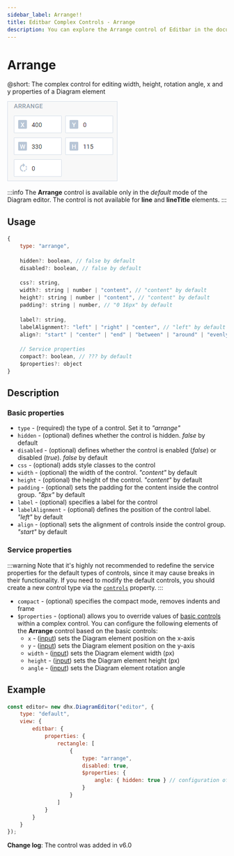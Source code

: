 ```yaml
---
sidebar_label: Arrange!!
title: Editbar Complex Controls - Arrange 
description: You can explore the Arrange control of Editbar in the documentation of the the DHTMLX JavaScript Diagram library. Browse developer guides and API reference, try out code examples and live demos, and download a free 30-day evaluation version of DHTMLX Suite.
---
```


# Arrange

@short: The complex control for editing width, height, rotation angle, x and y properties of a Diagram element

![Arrange control](../../../../assets/arrange_type.png)

:::info
The **Arrange** control is available only in the *default* mode of the Diagram editor. The control is not available for **line** and **lineTitle** elements.
:::

## Usage

~~~jsx
{
    type: "arrange",

    hidden?: boolean, // false by default
    disabled?: boolean, // false by default

    css?: string,
    width?: string | number | "content", // "content" by default
    height?: string | number | "content", // "content" by default
    padding?: string | number, // "0 16px" by default

    label?: string,
    labelAlignment?: "left" | "right" | "center", // "left" by default
    align?: "start" | "center" | "end" | "between" | "around" | "evenly", // "start" by default
   
    // Service properties
    compact?: boolean, // ??? by default
    $properties?: object
}
~~~

## Description

### Basic properties

- `type` - (required) the type of a control. Set it to *"arrange"*
- `hidden` - (optional) defines whether the control is hidden. *false* by default
- `disabled` - (optional) defines whether the control is enabled (*false*) or disabled (*true*). *false* by default
- `css` - (optional) adds style classes to the control
- `width` - (optional) the width of the control. *"content"* by default
- `height` - (optional) the height of the control. *"content"* by default
- `padding` - (optional) sets the padding for the content inside the control group. *"8px"* by default
- `label` - (optional) specifies a label for the control
- `labelAlignment` - (optional) defines the position of the control label. *"left"* by default
- `align` - (optional) sets the alignment of controls inside the control group. *"start"* by default

### Service properties

:::warning
Note that it's highly not recommended to redefine the service properties for the default types of controls, since it may cause breaks in their functionality. If you need to modify the default controls, you should create a new control type via the [`controls`](/api/diagram_editor/editbar/config/controls_property/) property.
:::

- `compact` - (optional) specifies the compact mode, removes indents and frame
- `$properties` - (optional) allows you to override values of [basic controls](TODO) within a complex control. You can configure the following elements of the **Arrange** control based on the basic controls:
    - `x` - ([input](TODO)) sets the Diagram element position on the x-axis
    - `y` - ([input](TODO)) sets the Diagram element position on the y-axis
    - `width` - ([input](TODO)) sets the Diagram element width (px)
    - `height` - ([input](TODO)) sets the Diagram element height (px)
    - `angle` - ([input](TODO)) sets the Diagram element rotation angle

## Example

~~~jsx {7-13}
const editor= new dhx.DiagramEditor("editor", {
    type: "default",
    view: {
        editbar: {
            properties: {
                rectangle: [
                    {
                        type: "arrange",
                        disabled: true,
                        $properties: {
                            angle: { hidden: true } // configuration of the "input" basic control
                        }
                    }
                ]
            }
        }
    }
});
~~~

**Change log**: The control was added in v6.0
